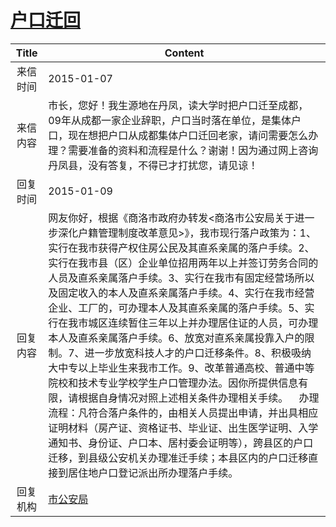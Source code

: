 # <a href="http://www.shangluo.gov.cn/zmhd/ldxxxx.jsp?urltype=leadermail.LeaderMailContentUrl&wbtreeid=1112&leadermailid=2893">户口迁回</a>
| Title |                                                                                                                                                                                                                                              Content                                                                                                                                                                                                                                              |
|:-----:|---------------------------------------------------------------------------------------------------------------------------------------------------------------------------------------------------------------------------------------------------------------------------------------------------------------------------------------------------------------------------------------------------------------------------------------------------------------------------------------------------|
| 来信时间  | 2015-01-07                                                                                                                                                                                                                                                                                                                                                                                                                                                                                        |
| 来信内容  | 市长，您好！我生源地在丹凤，读大学时把户口迁至成都，09年从成都一家企业辞职，户口当时落在单位，是集体户口，现在想把户口从成都集体户口迁回老家，请问需要怎么办理？需要准备的资料和流程是什么？谢谢！因为通过网上咨询丹凤县，没有答复，不得已才打扰您，请见谅！                                                                                                                                                                                                                                                                                                                                                                   |
| 回复时间  | 2015-01-09                                                                                                                                                                                                                                                                                                                                                                                                                                                                                        |
| 回复内容  | 网友你好，根据《商洛市政府办转发<商洛市公安局关于进一步深化户籍管理制度改革意见>》，我市现行落户政策为：1、实行在我市获得产权住房公民及其直系亲属的落户手续。2、实行在我市县（区）企业单位招用两年以上并签订劳务合同的人员及直系亲属落户手续。3、实行在我市有固定经营场所以及固定收入的本人及直系亲属落户手续。4、实行在我市经营企业、工厂的，可办理本人及其直系亲属的落户手续。5、实行在我市城区连续暂住三年以上并办理居住证的人员，可办理本人及直系亲属落户手续。6、放宽对直系亲属投靠入户的限制。7、进一步放宽科技人才的户口迁移条件。8、积极吸纳大中专以上毕业生来我市工作。9、改革普通高校、普通中等院校和技术专业学校学生户口管理办法。因你所提供信息有限，请根据自身情况对照上述相关条件办理相关手续。    办理流程：凡符合落户条件的，由相关人员提出申请，并出具相应证明材料（房产证、资格证书、毕业证、出生医学证明、入学通知书、身份证、户口本、居村委会证明等），跨县区的户口迁移，到县级公安机关办理准迁手续；本县区内的户口迁移直接到居住地户口登记派出所办理落户手续。 |
| 回复机构  | <a href="../../categories/agencies/市公安局.md">市公安局</a>                                                                                                                                                                                                                                                                                                                                                                                                                                                |